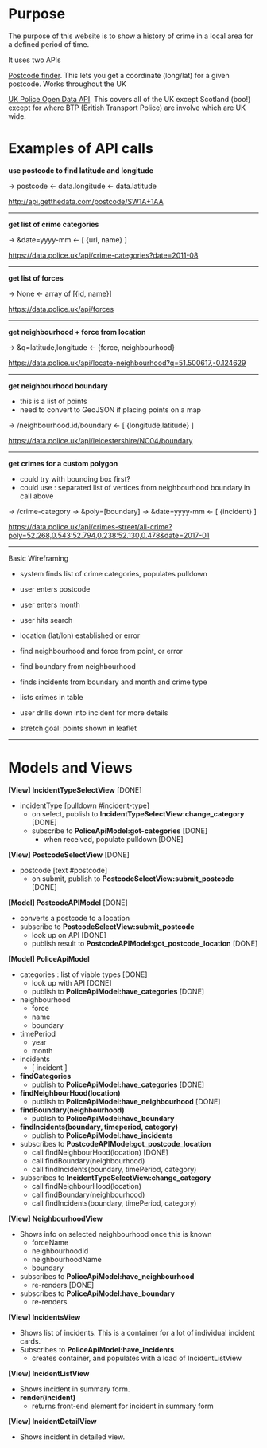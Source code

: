 Purpose
=======
The purpose of this website is to show a history of crime in a local area for a defined period of time.

It uses two APIs

[Postcode finder](https://www.getthedata.com/postcode/). This lets you get a coordinate (long/lat) for a given postcode. Works throughout the UK

[UK Police Open Data API](https://data.police.uk/docs/). This covers all of the UK except Scotland (boo!) except for where BTP (British Transport Police) are involve which are UK wide.

Examples of API calls
=====================

**use postcode to find latitude and longitude**

-> postcode
<- data.longitude
<- data.latitude

http://api.getthedata.com/postcode/SW1A+1AA

-----
**get list of crime categories**

-> &date=yyyy-mm
<- [ {url, name} ]

https://data.police.uk/api/crime-categories?date=2011-08

-----
**get list of forces**

-> None
<- array of [{id, name}]

https://data.police.uk/api/forces

-----

**get neighbourhood + force from location**

-> &q=latitude,longitude
<- {force, neighbourhood}

https://data.police.uk/api/locate-neighbourhood?q=51.500617,-0.124629

-----

**get neighbourhood boundary**

- this is a list of points
- need to convert to GeoJSON if placing points on a map

-> /neighbourhood.id/boundary
<- [ {longitude,latitude} ]

https://data.police.uk/api/leicestershire/NC04/boundary

-----

**get crimes for a custom polygon**

- could try with bounding box first?
- could use : separated list of vertices from neighbourhood boundary in call above

-> /crime-category
-> &poly=[boundary]
-> &date=yyyy-mm
<- [ {incident} ]

https://data.police.uk/api/crimes-street/all-crime?poly=52.268,0.543:52.794,0.238:52.130,0.478&date=2017-01

_____


Basic Wireframing

- system finds list of crime categories, populates pulldown


- user enters postcode
- user enters month
- user hits search


- location (lat/lon) established or error
- find neighbourhood and force from point, or error
- find boundary from neighbourhood
- finds incidents from boundary and month and crime type
- lists crimes in table
- user drills down into incident for more details
- stretch goal: points shown in leaflet

_____

Models and Views
================

**[View] IncidentTypeSelectView** [DONE]
- incidentType [pulldown #incident-type]
  - on select, publish to **IncidentTypeSelectView:change_category** [DONE]
  - subscribe to **PoliceApiModel:got-categories** [DONE]
    - when received, populate pulldown [DONE]

**[View] PostcodeSelectView** [DONE]
- postcode [text #postcode]
  - on submit, publish to **PostcodeSelectView:submit_postcode** [DONE]

**[Model] PostcodeAPIModel** [DONE]
- converts a postcode to a location
- subscribe to **PostcodeSelectView:submit_postcode**
  - look up on API [DONE]
  - publish result to **PostcodeAPIModel:got_postcode_location** [DONE]

**[Model] PoliceApiModel**
- categories : list of viable types [DONE]
  - look up with API [DONE]
  - publish to **PoliceApiModel:have_categories** [DONE]
- neighbourhood
  - force
  - name
  - boundary
- timePeriod
  - year
  - month
- incidents
  - [ incident ]
- **findCategories**
  - publish to **PoliceApiModel:have_categories** [DONE]
- **findNeighbourHood(location)**
  - publish to **PoliceApiModel:have_neighbourhood** [DONE]
- **findBoundary(neighbourhood)**
  - publish to **PoliceApiModel:have_boundary**
- **findIncidents(boundary, timeperiod, category)**
  - publish to **PoliceApiModel:have_incidents**
- subscribes to **PostcodeAPIModel:got_postcode_location**
  - call findNeighbourHood(location) [DONE]
  - call findBoundary(neighbourhood)
  - call findIncidents(boundary, timePeriod, category)
- subscribes to **IncidentTypeSelectView:change_category**
  - call findNeighbourHood(location)
  - call findBoundary(neighbourhood)
  - call findIncidents(boundary, timePeriod, category)

**[View] NeighbourhoodView**
- Shows info on selected neighbourhood once this is known
  - forceName
  - neighbourhoodId
  - neighbourhoodName
  - boundary
- subscribes to **PoliceApiModel:have_neighbourhood**
  - re-renders [DONE]
- subscribes to **PoliceApiModel:have_boundary**
  - re-renders

**[View] IncidentsView**
- Shows list of incidents. This is a container for a lot of individual incident cards.
- Subscribes to **PoliceApiModel:have_incidents**
  - creates container, and populates with a load of IncidentListView

**[View] IncidentListView**
- Shows incident in summary form.
- **render(incident)**
  - returns front-end element for incident in summary form

**[View] IncidentDetailView**
- Shows incident in detailed view.
